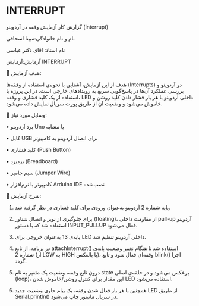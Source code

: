 # INTERRUPT
گزارش کار آزمایش وقفه در آردوینو (Interrupt)

نام و نام خانوادگی:مبینا اسحاقی

نام استاد: اقای دکتر عباسی

آزمایش:آزمایش  INTERRUPT

🎯 هدف آزمایش:

هدف از این آزمایش، آشنایی با نحوه‌ی استفاده از وقفه‌ها (Interrupts) در آردوینو و بررسی عملکرد آن‌ها در پاسخ‌گویی سریع به رویدادهای خارجی است. در این پروژه با استفاده از یک کلید فشاری و وقفه، LED داخلی آردوینو با هر بار فشار دادن کلید روشن و خاموش می‌شود و وضعیت آن از طریق پورت سریال نمایش داده می‌شود.

🧰 وسایل مورد نیاز:

•	برد آردوینو Uno یا مشابه

•	کابل USB برای اتصال آردوینو به کامپیوتر

•	کلید فشاری (Push Button)

•	بردبرد (Breadboard)

•	سیم جامپر (Jumper Wire)

•	کامپیوتر با نرم‌افزار Arduino IDE نصب‌شده

🧪 شرح آزمایش:

1.	پایه شماره 2 آردوینو به‌عنوان ورودی برای کلید فشاری در نظر گرفته شد.

2.	برای جلوگیری از نویز و اتصال شناور (floating)، از مقاومت داخلی pull-up آردوینو استفاده شد که با دستور INPUT_PULLUP فعال می‌شود.

3.	پایه‌ی 13 به‌عنوان خروجی برای LED داخلی آردوینو تنظیم شد.

4.	در برنامه، از تابع attachInterrupt() استفاده شد تا هنگام تغییر وضعیت پایه‌ی شماره 2 (از LOW به HIGH یا بالعکس)، وقفه‌ای فعال شود و تابع blink() اجرا گردد.

5.	درون تابع وقفه، وضعیت یک متغیر به نام state برعکس می‌شود و در حلقه‌ی اصلی (loop)، این مقدار برای کنترل روشن/خاموش شدن LED استفاده می‌شود.

6.	همچنین با هر بار فعال شدن وقفه، یک پیام حاوی وضعیت جدید LED از طریق Serial.println() در سریال مانیتور چاپ می‌شود.

